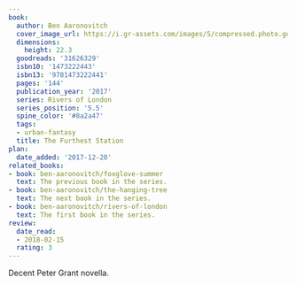 ```yaml
---
book:
  author: Ben Aaronovitch
  cover_image_url: https://i.gr-assets.com/images/S/compressed.photo.goodreads.com/books/1488204086l/31626329._SY475_.jpg
  dimensions:
    height: 22.3
  goodreads: '31626329'
  isbn10: '1473222443'
  isbn13: '9781473222441'
  pages: '144'
  publication_year: '2017'
  series: Rivers of London
  series_position: '5.5'
  spine_color: '#8a2a47'
  tags:
  - urban-fantasy
  title: The Furthest Station
plan:
  date_added: '2017-12-20'
related_books:
- book: ben-aaronovitch/foxglove-summer
  text: The previous book in the series.
- book: ben-aaronovitch/the-hanging-tree
  text: The next book in the series.
- book: ben-aaronovitch/rivers-of-london
  text: The first book in the series.
review:
  date_read:
  - 2018-02-15
  rating: 3
---
```


Decent Peter Grant novella.
